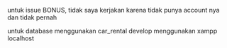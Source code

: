 untuk issue BONUS, tidak saya kerjakan karena tidak punya account nya dan tidak pernah

untuk database menggunakan car_rental
develop menggunakan xampp localhost
